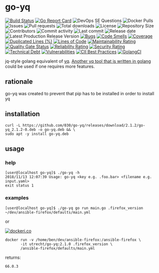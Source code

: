 # go-yq

[![Build Status](https://travis-ci.org/030/go-yq.svg?branch=master)](https://travis-ci.org/030/go-yq)
[![Go Report Card](https://goreportcard.com/badge/github.com/030/go-yq)](https://goreportcard.com/report/github.com/030/go-yq)
![DevOps SE Questions](https://img.shields.io/stackexchange/devops/t/go-yq.svg)
![Docker Pulls](https://img.shields.io/docker/pulls/utrecht/go-yq.svg)
![Issues](https://img.shields.io/github/issues-raw/030/go-yq.svg)
![Pull requests](https://img.shields.io/github/issues-pr-raw/030/go-yq.svg)
![Total downloads](https://img.shields.io/github/downloads/030/go-yq/total.svg)
![License](https://img.shields.io/github/license/030/go-yq.svg)
![Repository Size](https://img.shields.io/github/repo-size/030/go-yq.svg)
![Contributors](https://img.shields.io/github/contributors/030/go-yq.svg)
![Commit activity](https://img.shields.io/github/commit-activity/m/030/go-yq.svg)
![Last commit](https://img.shields.io/github/last-commit/030/go-yq.svg)
![Release date](https://img.shields.io/github/release-date/030/go-yq.svg)
![Latest Production Release Version](https://img.shields.io/github/release/030/go-yq.svg)
[![Bugs](https://sonarcloud.io/api/project_badges/measure?project=030_go-yq&metric=bugs)](https://sonarcloud.io/dashboard?id=030_go-yq)
[![Code Smells](https://sonarcloud.io/api/project_badges/measure?project=030_go-yq&metric=code_smells)](https://sonarcloud.io/dashboard?id=030_go-yq)
[![Coverage](https://sonarcloud.io/api/project_badges/measure?project=030_go-yq&metric=coverage)](https://sonarcloud.io/dashboard?id=030_go-yq)
[![Duplicated Lines (%)](https://sonarcloud.io/api/project_badges/measure?project=030_go-yq&metric=duplicated_lines_density)](https://sonarcloud.io/dashboard?id=030_go-yq)
[![Lines of Code](https://sonarcloud.io/api/project_badges/measure?project=030_go-yq&metric=ncloc)](https://sonarcloud.io/dashboard?id=030_go-yq)
[![Maintainability Rating](https://sonarcloud.io/api/project_badges/measure?project=030_go-yq&metric=sqale_rating)](https://sonarcloud.io/dashboard?id=030_go-yq)
[![Quality Gate Status](https://sonarcloud.io/api/project_badges/measure?project=030_go-yq&metric=alert_status)](https://sonarcloud.io/dashboard?id=030_go-yq)
[![Reliability Rating](https://sonarcloud.io/api/project_badges/measure?project=030_go-yq&metric=reliability_rating)](https://sonarcloud.io/dashboard?id=030_go-yq)
[![Security Rating](https://sonarcloud.io/api/project_badges/measure?project=030_go-yq&metric=security_rating)](https://sonarcloud.io/dashboard?id=030_go-yq)
[![Technical Debt](https://sonarcloud.io/api/project_badges/measure?project=030_go-yq&metric=sqale_index)](https://sonarcloud.io/dashboard?id=030_go-yq)
[![Vulnerabilities](https://sonarcloud.io/api/project_badges/measure?project=030_go-yq&metric=vulnerabilities)](https://sonarcloud.io/dashboard?id=030_go-yq)
[![CII Best Practices](https://bestpractices.coreinfrastructure.org/projects/2811/badge)](https://bestpractices.coreinfrastructure.org/projects/2811)
[![GolangCI](https://golangci.com/badges/github.com/golangci/golangci-web.svg)](https://golangci.com/r/github.com/030/go-yq)

jq-style golang equivalent of [yq](https://github.com/kislyuk/yq). [Another yq tool that is written in golang](https://github.com/mikefarah/yq) could be used if one requires more features.

## rationale

go-yq was created to prevent that pip has to be installed in order to install yq

## installation

```
curl -L https://github.com/030/go-yq/releases/download/2.1.2/go-yq_2.1.2-0.deb -o go-yq.deb && \
sudo apt -y install go-yq.deb
```

## usage

### help

```
[user@localhost go-yq]$ ./go-yq -h
2018/11/13 12:07:39 Usage: go-yq <key e.g. .foo.bar> <filename e.g. input.yaml>
exit status 1
```

### examples

```
[user@localhost go-yq]$ ./go-yq go run main.go .firefox_version ~/dev/ansible-firefox/defaults/main.yml
```

or

[![dockeri.co](https://dockeri.co/image/utrecht/go-yq)](https://hub.docker.com/r/utrecht/go-yq)

```
docker run -v /home/ben/dev/ansible-firefox:/ansible-firefox \
       -it utrecht/go-yq:2.1.0 .firefox_version \
       /ansible-firefox/defaults/main.yml
```

returns:

```
66.0.3
```
